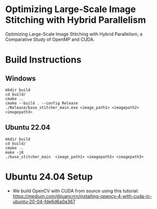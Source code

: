 # Optimizing Large-Scale Image Stitching with Hybrid Parallelism
Optimizing Large-Scale Image Stitching with Hybrid Parallelism, a Comparative Study of OpenMP and CUDA.

# Build Instructions

## Windows
```
mkdir build
cd build/
cmake ..
cmake --build . --config Release
./Release/base_stitcher_main.exe <image_path1> <imagepath2> <imagepath3>
```
## Ubuntu 22.04
```
mkdir build
cd build/
cmake ..
make -j8
./base_stitcher_main  <image_path1> <imagepath2> <imagepath3>
```

# Ubuntu 24.04 Setup
- We build OpenCV with CUDA from source using this tutorial: https://medium.com/@juancrrn/installing-opencv-4-with-cuda-in-ubuntu-20-04-fde6d6a0a367